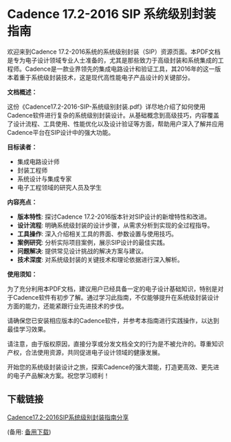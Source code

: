 # Cadence 17.2-2016 SIP 系统级别封装指南

欢迎来到Cadence 17.2-2016系统的系统级别封装（SIP）资源页面。本PDF文档是专为电子设计领域专业人士准备的，尤其是那些致力于高级封装和系统集成的工程师。Cadence是一款业界领先的集成电路设计和验证工具，其2016年的这一版本着重于系统级封装技术，这是现代高性能电子产品设计的关键部分。

**文档概述：**

这份《Cadence17.2-2016-SIP-系统级别封装.pdf》详尽地介绍了如何使用Cadence软件进行复杂的系统级别封装设计。从基础概念到高级技巧，内容覆盖了设计流程、工具使用、性能优化以及设计验证等方面，帮助用户深入了解并应用Cadence平台在SIP设计中的强大功能。

**目标读者：**

- 集成电路设计师
- 封装工程师
- 系统设计与集成专家
- 电子工程领域的研究人员及学生

**内容亮点：**

- **版本特性**: 探讨Cadence 17.2-2016版本针对SIP设计的新增特性和改进。
- **设计流程**: 明确系统级封装的设计步骤，从需求分析到实现的全过程指导。
- **工具操作**: 深入介绍相关工具的界面、参数设置与使用技巧。
- **案例研究**: 分析实际项目案例，展示SIP设计的最佳实践。
- **问题解决**: 提供常见设计挑战的解决方案与建议。
- **技术深度**: 对系统级封装的关键技术和理论依据进行深入解析。

**使用须知：**

为了充分利用本PDF文档，建议用户已经具备一定的电子设计基础知识，特别是对于Cadence软件有初步了解。通过学习此指南，不仅能够提升在系统级封装设计方面的能力，还能紧跟行业先进技术的步伐。

请确保您已安装相应版本的Cadence软件，并参考本指南进行实践操作，以达到最佳学习效果。

请注意，由于版权原因，直接分享或分发文档全文的行为是不被允许的。尊重知识产权，合法使用资源，共同促进电子设计领域的健康发展。

开始您的系统级封装设计之旅，探索Cadence的强大潜能，打造更高效、更先进的电子产品解决方案。祝您学习顺利！

## 下载链接
[Cadence17.2-2016SIP系统级别封装指南分享](https://pan.quark.cn/s/26b9712744bd) 

(备用: [备用下载](https://pan.baidu.com/s/1pn2y7KlkVGuzS2NNT1ZIrg?pwd=1234))
